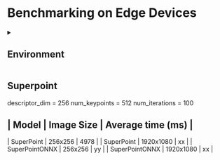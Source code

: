# Benchmarking on Edge Devices

<details>
<summary><h2>Environment</h2></summary>

## General points
All benchmark are performed one-by-one with restarting kernel before running each cell.

## Raspberry Pi 5
1. Raspberry Pi OS Lite (64-bit).

2. Python 3.11.

3. Original source code and packages (poetry).

4. Active cooling.

## Orange Pi 5B
1. Ubuntu 22.04.

2. Python 3.11.

4. Original source code and packages (poetry).

4. Active cooling.

## Jetson Nano 4Gb
1. Ubuntu 20.04 Q-engineering.

2. Python 3.8.

3. Preinstalled Pytoch 1.13 with CUDA support.

4. One-time setup with the manually installed packages.

5. Slightly modified source code to fit Python 3.8 syntax and Pytorch 1.13, stored in a dedicated folder:
   
   - scaled_dot_product_attention is implemented in place;
   - minor syntax changes.

 </details>

## Superpoint

descriptor_dim = 256
num_keypoints = 512
num_iterations = 100

| Model | Image Size | Average time (ms) |
-------------------------------------
| SuperPoint | 256x256 | 4978 |
| SuperPoint | 1920x1080 | xx |
| SuperPointONNX | 256x256 | yy |
| SuperPointONNX | 1920x1080 | xx |
